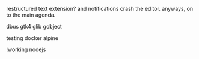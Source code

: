 restructured text extension? and notifications crash the editor.  anyways, on to the main agenda.



dbus
gtk4
glib
gobject

testing
docker
alpine


!working 
nodejs



